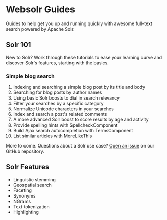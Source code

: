 # Websolr Guides

Guides to help get you up and running quickly with awesome full-text search powered by Apache Solr.

## Solr 101

New to Solr? Work through these tutorials to ease your learning curve and discover Solr's features, starting with the basics.

### Simple blog search

1. Indexing and searching a simple blog post by its title and body
2. Searching for blog posts by author names
3. Using basic Solr boosts to dial in search relevancy
4. Filter your searches by a specific category
5. Normalize Unicode characters in your searches
6. Index and search a post's related comments
7. A more advanced Solr boost to score results by age and activity
8. Provide spelling hints with SpellcheckComponent
9. Build Ajax search autocompletion with TermsComponent
10. List similar articles with MoreLikeThis

More to come. Questions about a Solr use case? [Open an issue](https://github.com/onemorecloud/websolr-guides/issues) on our GitHub repository.

## Solr Features

* Linguistic stemming
* Geospatial search
* Faceting
* Synonyms
* NGrams
* Text tokenization
* Highlighting
